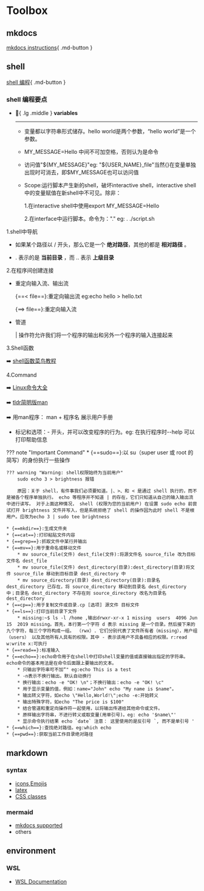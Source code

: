 # Toolbox
## mkdocs
[mkdocs instructions](https://squidfunk.github.io/mkdocs-material/){ .md-button }
## shell
[shell 编程](https://www.shellscript.sh/){ .md-button }

### shell 编程要点
<div class="grid cards" markdown>

-   :toolbox:{ .lg .middle } __variables__

    ---
    * 变量都以字符串形式储存。hello world是两个参数，“hello world”是一个参数。
    * MY_MESSAGE=Hello  中间不可加空格，否则认为是命令
    * 访问值"\${MY_MESSAGE}"eg:  "\${USER_NAME}_file"当然{}在变量单独出现时可消去，即$MY_MESSAGE也可以访问值
    * Scope:运行脚本产生新的shell，破坏interactive shell，interactive shell中的变量赋值在新shell中不可见。除非：
        
        1.在interactive shell中使用export MY_MESSAGE=Hello  
        
        2.在interface中运行脚本。命令为："." eg: . ./script.sh




</div>

1.shell中导航

* 如果某个路径以 / 开头，那么它是一个 **绝对路径**，其他的都是 **相对路径** 。

* . 表示的是 **当前目录** ，而 .. 表示 **上级目录**

2.在程序间创建连接

* 重定向输入流、输出流

    {==< file==}:重定向输出流 eg:echo hello > hello.txt

    {==> file==}:重定向输入流

* 管道

    | 操作符允许我们将一个程序的输出和另外一个程序的输入连接起来

3.Shell函数

:arrow_right: [shell函数菜鸟教程](https://www.runoob.com/linux/linux-shell-func.html)

4.Command

:arrow_right: [Linux命令大全](https://www.runoob.com/linux/linux-command-manual.html)

:arrow_right: [tldr简明版man](https://tldr.sh/)

:arrow_right: 用man程序： man + 程序名 展示用户手册

* 标记和选项：- 开头，并可以改变程序的行为。eg: 在执行程序时--help 可以打印帮助信息 

??? note "Important Command"
    * {==sudo==}:以 su（super user 或 root 的简写）的身份执行一些操作
    
    ??? warning "Warning: shell权限始终为当前用户"
        sudo echo 3 > brightness 报错

        原因：关于 shell，有件事我们必须要知道。|、>、和 < 是通过 shell 执行的，而不是被各个程序单独执行。 echo 等程序并不知道 | 的存在，它们只知道从自己的输入输出流中进行读写。 对于上面这种情况， shell (权限为您的当前用户) 在设置 sudo echo 前尝试打开 brightness 文件并写入，但是系统拒绝了 shell 的操作因为此时 shell 不是根用户。应改为echo 3 | sudo tee brightness

    * {==mkdir==}:生成文件夹
    * {==cat==}:打印粘贴文件内容
    * {==grep==}:抓取文件中某行并输出
    * {==mv==}:用于重命名或移动文件
        * mv source_file(文件) dest_file(文件):将源文件名 source_file 改为目标文件名 dest_file
        * mv source_file(文件) dest_directory(目录):dest_directory(目录)将文件 source_file 移动到目标目录 dest_directory 中
        * mv source_directory(目录) dest_directory(目录):目录名 dest_directory 已存在，将 source_directory 移动到目录名 dest_directory 中；目录名 dest_directory 不存在则 source_directory 改名为目录名 dest_directory
    * {==cp==}:用于复制文件或目录.cp [选项] 源文件 目标文件
    * {==ls==}:打印当前目录下文件
        * missing:~$ ls -l /home ,输出drwxr-xr-x 1 missing  users  4096 Jun 15  2019 missing。首先，本行第一个字符 d 表示 missing 是一个目录。然后接下来的九个字符，每三个字符构成一组。 （rwx）. 它们分别代表了文件所有者（missing），用户组（users） 以及其他所有人具有的权限。其中 - 表示该用户不具备相应的权限。r:read w:write x:可执行
    * {==read==}:标准输入
    * {==echo==}:echo命令用于在shell中打印shell变量的值或直接输出指定的字符串。echo命令的基本用法是在命令后面跟上要输出的文本。
        * 只输出字符串可不加“" eg:echo This is a test
        * -n表示不换行输出。默认自动换行
        * 换行输出：echo -e "OK! \n"；不换行输出：echo -e "OK! \c" 
        * 用于显示变量的值，例如：name="John" echo "My name is $name"。
        * 输出转义字符，如echo \"Hello,World!\";echo -e:开始转义
        * 输出特殊字符，如echo "The price is $100"
        * 结合管道和重定向操作符一起使用，以将输出传递给其他命令或文件。
        * 原样输出字符串，不进行转义或取变量(用单引号)。eg: echo '$name\"'
        * 显示命令执行结果 echo `date` 注意： 这里使用的是反引号 `, 而不是单引号 '
    * {==which==}:查找绝对路径。eg:which echo
    * {==pwd==}:获取当前工作目录绝对路径
    
## markdown
### syntax
* [icons,Emojis](https://squidfunk.github.io/mkdocs-material/reference/icons-emojis/)
* [latex](https://latex-tutorial.com/tutorials/amsmath/)
* [CSS classes](*)
### mermaid
* [mkdocs supported](https://squidfunk.github.io/mkdocs-material/reference/diagrams/)
* others
## environment
### WSL
* [WSL Documentation](https://learn.microsoft.com/en-us/windows/wsl/)